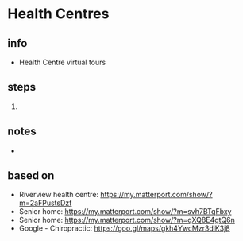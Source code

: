 # Health Centres  

## info  
* Health Centre virtual tours

## steps  
1. 

## notes  
*  

## based on  
*  Riverview health centre: https://my.matterport.com/show/?m=2aFPustsDzf
*  Senior home: https://my.matterport.com/show/?m=svh7BTqFbxy
*  Senior home: https://my.matterport.com/show/?m=qXQ8E4gtQ6n
*  Google - Chiropractic: https://goo.gl/maps/gkh4YwcMzr3diK3j8

